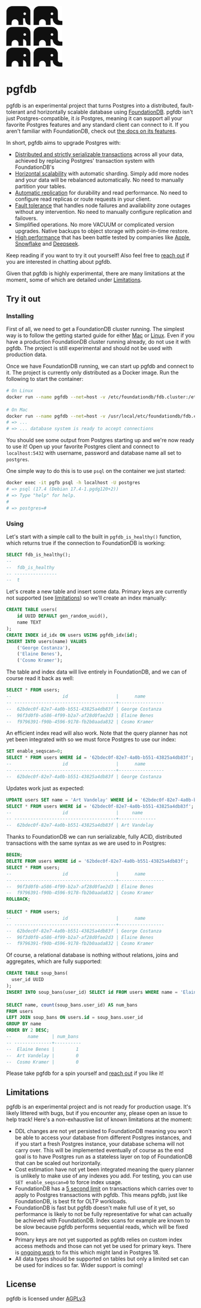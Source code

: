 <picture>
  <source media="(prefers-color-scheme: dark)" srcset="/assets/elephants.png">
  <img alt="pgfdb" src="/assets/elephants-dark.png" width="150">
</picture>

# pgfdb

pgfdb is an experimental project that turns Postgres into a distributed, fault-tolerant and horizontally scalable database using [FoundationDB](https://www.foundationdb.org). pgfdb isn't just Postgres-compatible, it _is_ Postgres, meaning it can support all your favorite Postgres features and any standard client can connect to it. If you aren't familiar with FoundationDB, check out [the docs on its features](https://apple.github.io/foundationdb/features.html).

In short, pgfdb aims to upgrade Postgres with:

- [Distributed and strictly serializable transactions](https://apple.github.io/foundationdb/features.html#acid-transactions) across all your data, achieved by replacing Postgres' transaction system with FoundationDB's
- [Horizontal scalability](https://apple.github.io/foundationdb/scalability.html) with automatic sharding. Simply add more nodes and your data will be rebalanced automatically. No need to manually partition your tables.
- [Automatic replication](https://apple.github.io/foundationdb/features.html#replicated-storage) for durability and read performance. No need to configure read replicas or route requests in your client.
- [Fault tolerance](https://apple.github.io/foundationdb/fault-tolerance.html) that handles node failures and availability zone outages without any intervention. No need to manually configure replication and failovers.
- Simplified operations. No more VACUUM or complicated version upgrades. Native backups to object storage with point-in-time restore.
- [High performance](https://apple.github.io/foundationdb/performance.html) that has been battle tested by companies like [Apple](https://arxiv.org/abs/1901.04452), [Snowflake](https://www.snowflake.com/en/blog/how-foundationdb-powers-snowflake-metadata-forward/) and [Deepseek](https://github.com/deepseek-ai/3FS).

Keep reading if you want to try it out yourself! Also feel free to [reach out](mailto:fabian@flapplabs.se) if you are interested in chatting about pgfdb.

Given that pgfdb is highly experimental, there are many limitations at the moment, some of which are detailed under [Limitations](#limitations).

## Try it out

### Installing

First of all, we need to get a FoundationDB cluster running. The simplest way is to follow the getting started guide for either [Mac](https://apple.github.io/foundationdb/getting-started-mac.html) or [Linux](https://apple.github.io/foundationdb/getting-started-linux.html). Even if you have a production FoundationDB cluster running already, do not use it with pgfdb. The project is still experimental and should not be used with production data.

Once we have FoundationDB running, we can start up pgfdb and connect to it. The project is currently only distributed as a Docker image. Run the following to start the container:

```sh
# On Linux
docker run --name pgfdb --net=host -v /etc/foundationdb/fdb.cluster:/etc/foundationdb/fdb.cluster -e POSTGRES_PASSWORD=postgres ghcr.io/fabianlindfors/pgfdb

# On Mac
docker run --name pgfdb --net=host -v /usr/local/etc/foundationdb/fdb.cluster:/etc/foundationdb/fdb.cluster -e POSTGRES_PASSWORD=postgres ghcr.io/fabianlindfors/pgfdb
# => ...
# => ... database system is ready to accept connections
```

You should see some output from Postgres starting up and we're now ready to use it! Open up your favorite Postgres client and connect to `localhost:5432` with username, password and database name all set to `postgres`.

One simple way to do this is to use `psql` on the container we just started:

```sh
docker exec -it pgfb psql -h localhost -U postgres
# => psql (17.4 (Debian 17.4-1.pgdg120+2))
# => Type "help" for help.
#
# => postgres=#
```

### Using

Let's start with a simple call to the built in `pgfdb_is_healthy()` function, which returns true if the connection to FoundationDB is working:

```sql
SELECT fdb_is_healthy();
--
--  fdb_is_healthy
-- ----------------
--  t
```

Let's create a new table and insert some data. Primary keys are currently not supported (see [limitations](#limitations)) so we'll create an index manually:

```sql
CREATE TABLE users(
    id UUID DEFAULT gen_random_uuid(),
    name TEXT
);
CREATE INDEX id_idx ON users USING pgfdb_idx(id);
INSERT INTO users(name) VALUES
    ('George Costanza'),
    ('Elaine Benes'),
    ('Cosmo Kramer');
```

The table and index data will live entirely in FoundationDB, and we can of course read it back as well:

```sql
SELECT * FROM users;
--                   id                  |      name
-- --------------------------------------+-----------------
--  62bdec0f-82e7-4a0b-b551-43825a4db83f | George Costanza
--  96f3d0f0-a586-4f99-b2a7-af28d0fae2d3 | Elaine Benes
--  f9796391-f90b-4596-9178-fb2b0aada832 | Cosmo Kramer
```

An efficient index read will also work. Note that the query planner has not yet been integrated with so we must force Postgres to use our index:

```sql
SET enable_seqscan=0;
SELECT * FROM users WHERE id = '62bdec0f-82e7-4a0b-b551-43825a4db83f';
--                   id                  |      name
-- --------------------------------------+-----------------
--  62bdec0f-82e7-4a0b-b551-43825a4db83f | George Costanza
```

Updates work just as expected:

```sql
UPDATE users SET name = 'Art Vandelay' WHERE id = '62bdec0f-82e7-4a0b-b551-43825a4db83f';
SELECT * FROM users WHERE id = '62bdec0f-82e7-4a0b-b551-43825a4db83f';
--                   id                  |     name
-- --------------------------------------+--------------
--  62bdec0f-82e7-4a0b-b551-43825a4db83f | Art Vandelay
```

Thanks to FoundationDB we can run serializable, fully ACID, distributed transactions with the same syntax as we are used to in Postgres:

```sql
BEGIN;
DELETE FROM users WHERE id = '62bdec0f-82e7-4a0b-b551-43825a4db83f';
SELECT * FROM users;
--                   id                  |      name
-- --------------------------------------+-----------------
--  96f3d0f0-a586-4f99-b2a7-af28d0fae2d3 | Elaine Benes
--  f9796391-f90b-4596-9178-fb2b0aada832 | Cosmo Kramer
ROLLBACK;

SELECT * FROM users;
--                   id                  |      name
-- --------------------------------------+-----------------
--  62bdec0f-82e7-4a0b-b551-43825a4db83f | George Costanza
--  96f3d0f0-a586-4f99-b2a7-af28d0fae2d3 | Elaine Benes
--  f9796391-f90b-4596-9178-fb2b0aada832 | Cosmo Kramer
```

Of course, a relational database is nothing without relations, joins and aggregates, which are fully supported:

```sql
CREATE TABLE soup_bans(
  user_id UUID
);
INSERT INTO soup_bans(user_id) SELECT id FROM users WHERE name = 'Elaine Benes';

SELECT name, count(soup_bans.user_id) AS num_bans
FROM users
LEFT JOIN soup_bans ON users.id = soup_bans.user_id
GROUP BY name
ORDER BY 2 DESC;
--      name     | num_bans
-- --------------+----------
--  Elaine Benes |        1
--  Art Vandelay |        0
--  Cosmo Kramer |        0
```

Please take pgfdb for a spin yourself and [reach out](mailto:fabian@flapplabs.se) if you like it!

## Limitations

pgfdb is an experimental project and is not ready for production usage. It's likely littered with bugs, but if you encounter any, please open an issue to help track! Here's a non-exhaustive list of known limitations at the moment:

- DDL changes are not yet persisted to FoundationDB meaning you won't be able to access your database from different Postgres instances, and if you start a fresh Postgres instance, your database schema will not carry over. This will be implemented eventually of course as the end goal is to have Postgres run as a stateless layer on top of FoundationDB that can be scaled out horizontally.
- Cost estimation have not yet been integrated meaning the query planner is unlikely to make use of any indexes you add. For testing, you can use `SET enable_seqscan=0` to force index usage.
- FoundationDB has a [5 second limit](https://apple.github.io/foundationdb/anti-features.html#long-running-read-write-transactions) on transactions which carries over to apply to Postgres transactions with pgfdb. This means pgfdb, just like FoundationDB, is best fit for OLTP workloads.
- FoundationDB is fast but pgfdb doesn't make full use of it yet, so performance is likely to not be fully representative for what can actually be achieved with FoundationDB. Index scans for example are known to be slow because pgfdb performs sequential reads, which will be fixed soon.
- Primary keys are not yet supported as pgfdb relies on custom index access methods and those can not yet be used for primary keys. There is [ongoing work](https://www.postgresql.org/message-id/flat/E72EAA49-354D-4C2E-8EB9-255197F55330%40enterprisedb.com) to fix this which might land in Postgres 18.
- All data types should be supported on tables but only a limited set can be used for indices so far. Wider support is coming!

## License

pgfdb is licensed under [AGPLv3](LICENSE.md)

